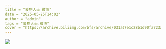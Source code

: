 ```yaml
---
title = "爱狗人士 微博"
date = "2025-05-25T14:02"
author = "admin"
tags = "爱狗人士,微博"
cover = "https://archive.biliimg.com/bfs/archive/031a67e1c28b1d90fa723a0965595da3ad452dc9.jpg"
---
```


![](https://archive.biliimg.com/bfs/archive/031a67e1c28b1d90fa723a0965595da3ad452dc9.jpg)